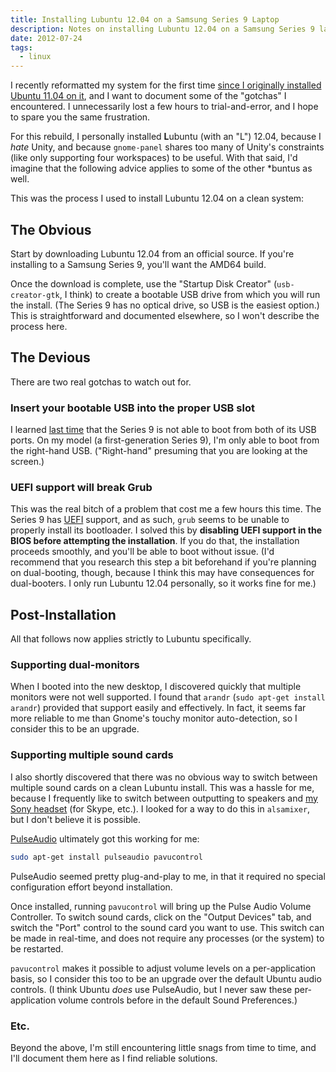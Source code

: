 ```yaml
---
title: Installing Lubuntu 12.04 on a Samsung Series 9 Laptop
description: Notes on installing Lubuntu 12.04 on a Samsung Series 9 laptop.
date: 2012-07-24
tags:
  - linux
---
```



I recently reformatted my system for the first time [since I originally
installed Ubuntu 11.04 on it][1], and I want to document some of the "gotchas"
I encountered. I unnecessarily lost a few hours to trial-and-error, and I hope
to spare you the same frustration.

For this rebuild, I personally installed **L**ubuntu (with an "L") 12.04,
because I _hate_ Unity, and because `gnome-panel` shares too many of Unity's
constraints (like only supporting four workspaces) to be useful. With that
said, I'd imagine that the following advice applies to some of the other
\*buntus as well.

This was the process I used to install Lubuntu 12.04 on a clean system:

<!--more-->

The Obvious
-----------
Start by downloading Lubuntu 12.04 from an official source. If you're
installing to a Samsung Series 9, you'll want the AMD64 build.

Once the download is complete, use the "Startup Disk Creator"
(`usb-creator-gtk`, I think) to create a bootable USB drive from which you will
run the install. (The Series 9 has no optical drive, so USB is the easiest
option.) This is straightforward and documented elsewhere, so I won't describe
the process here.

The Devious
-----------
There are two real gotchas to watch out for.

### Insert your bootable USB into the proper USB slot ###
I learned [last time][] that the Series 9 is not able to boot from both of its
USB ports. On my model (a first-generation Series 9), I'm only able to boot
from the right-hand USB.  ("Right-hand" presuming that you are looking at the
screen.)

### UEFI support will break Grub ###
This was the real bitch of a problem that cost me a few hours this time. The
Series 9 has [UEFI][] support, and as such, `grub` seems to be unable to
properly install its bootloader. I solved this by **disabling UEFI support in
the BIOS before attempting the installation**. If you do that, the installation
proceeds smoothly, and you'll be able to boot without issue. (I'd recommend
that you research this step a bit beforehand if you're planning on
dual-booting, though, because I think this may have consequences for
dual-booters. I only run Lubuntu 12.04 personally, so it works fine for me.)

Post-Installation
-----------------
All that follows now applies strictly to Lubuntu specifically.

### Supporting dual-monitors ###
When I booted into the new desktop, I discovered quickly that multiple monitors
were not well supported. I found that `arandr` (`sudo apt-get install arandr`)
provided that support easily and effectively. In fact, it seems far more
reliable to me than Gnome's touchy monitor auto-detection, so I consider this
to be an upgrade.

### Supporting multiple sound cards ###
I also shortly discovered that there was no obvious way to switch between
multiple sound cards on a clean Lubuntu install. This was a hassle for me,
because I frequently like to switch between outputting to speakers and [my Sony
headset][] (for Skype, etc.). I looked for a way to do this in `alsamixer`, but
I don't believe it is possible.

[PulseAudio][] ultimately got this working for me:

```sh
sudo apt-get install pulseaudio pavucontrol
```

PulseAudio seemed pretty plug-and-play to me, in that it required no special
configuration effort beyond installation.

Once installed, running `pavucontrol` will bring up the Pulse Audio
Volume Controller. To switch sound cards, click on the "Output Devices" tab,
and switch the "Port" control to the sound card you want to use. This switch
can be made in real-time, and does not require any processes (or the system) to
be restarted.

`pavucontrol` makes it possible to adjust volume levels on a
per-application basis, so I consider this too to be an upgrade over the default
Ubuntu audio controls. (I think Ubuntu _does_ use PulseAudio, but I
never saw these per-application volume controls before in the default Sound
Preferences.)

### Etc. ###
Beyond the above, I'm still encountering little snags from time to time, and
I'll document them here as I find reliable solutions.

[1]:               /blog/post/installing-ubunutu-on-a-samsung-series-9-laptop/
[PulseAudio]:      http://en.wikipedia.org/wiki/PulseAudio
[UEFI]:            http://en.wikipedia.org/wiki/Unified_Extensible_Firmware_Interface
[last time]:       /blog/post/installing-ubunutu-on-a-samsung-series-9-laptop/
[my Sony headset]: http://www.amazon.com/gp/product/B0053OLY9O/ref=as_li_ss_tl?ie=UTF8&amp;tag=chrisallenlan-20&amp;linkCode=as2&amp;camp=1789&amp;creative=390957&amp;creativeASIN=B0053OLY9O

